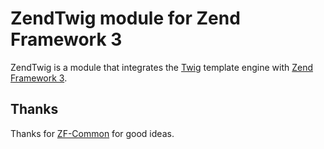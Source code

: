 # ZendTwig module for Zend Framework 3
ZendTwig is a module that integrates the [Twig](https://github.com/twigphp/Twig) template engine with [Zend Framework 3](https://github.com/zendframework/zendframework).

## Thanks
Thanks for [ZF-Common](https://github.com/ZF-Commons) for good ideas.

